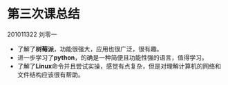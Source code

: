 # 第三次课总结 #

201011322 刘零一

- 了解了**树莓派**，功能很强大，应用也很广泛，很有趣。
- 进一步学习了**python**，的确是一种简便且功能性强的语言，值得学习。
- 了解了**Linux**命令并且尝试实操，感觉有点复杂，但是对理解计算机的网络和文件结构应该很有帮助。
